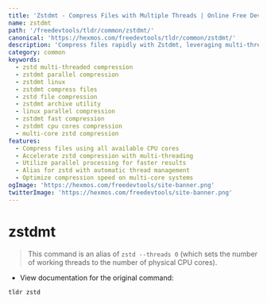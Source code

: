 ```yaml
---
title: 'Zstdmt - Compress Files with Multiple Threads | Online Free DevTools by Hexmos'
name: zstdmt
path: '/freedevtools/tldr/common/zstdmt/'
canonical: 'https://hexmos.com/freedevtools/tldr/common/zstdmt/'
description: 'Compress files rapidly with Zstdmt, leveraging multi-threading for faster compression. Optimize storage and improve data transfer speeds. Free online tool, no registration required.'
category: common
keywords:
  - zstd multi-threaded compression
  - zstdmt parallel compression
  - zstdmt linux
  - zstdmt compress files
  - zstd file compression
  - zstdmt archive utility
  - linux parallel compression
  - zstdmt fast compression
  - zstdmt cpu cores compression
  - multi-core zstd compression
features:
  - Compress files using all available CPU cores
  - Accelerate zstd compression with multi-threading
  - Utilize parallel processing for faster results
  - Alias for zstd with automatic thread management
  - Optimize compression speed on multi-core systems
ogImage: 'https://hexmos.com/freedevtools/site-banner.png'
twitterImage: 'https://hexmos.com/freedevtools/site-banner.png'
---
```


# zstdmt

> This command is an alias of `zstd --threads 0` (which sets the number of working threads to the number of physical CPU cores).

- View documentation for the original command:

`tldr zstd`
